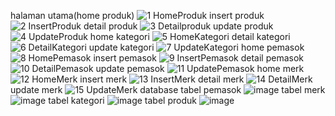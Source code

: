 halaman utama(home produk)
![1  HomeProduk](https://github.com/user-attachments/assets/ddd6af1e-f776-4bc8-93a4-5db93f521e31)
insert produk
![2  InsertProduk](https://github.com/user-attachments/assets/fba4c2a4-9fda-4336-9162-c20dc7ed8ee9)
detail produk
![3  Detailproduk](https://github.com/user-attachments/assets/15043ee5-a97e-4f1a-a150-c94024061ea2)
update produk
![4  UpdateProduk](https://github.com/user-attachments/assets/d4cec6cb-10c3-4ee3-ad46-61ab4b7d8494)
home kategori
![5  HomeKategori](https://github.com/user-attachments/assets/ef0ce4a2-ea09-4240-aaea-e4b620c0dafa)
detail kategori
![6  DetailKategori](https://github.com/user-attachments/assets/f2fb7310-adbe-4f6f-87ab-cb776d2ad7c1)
update kategori
![7  UpdateKategori](https://github.com/user-attachments/assets/8384fe0a-3cff-4e59-bb62-4e7a7fb464ec)
home pemasok
![8  HomePemasok](https://github.com/user-attachments/assets/93b944b1-a37d-40df-b937-6bcbb09977da)
insert pemasok
![9  InsertPemasok](https://github.com/user-attachments/assets/fd4441ca-8688-4210-a419-6559259d1409)
detail pemasok
![10  DetailPemasok](https://github.com/user-attachments/assets/deafe722-4e7d-47fd-b51e-a11013680632)
update pemasok
![11  UpdatePemasok](https://github.com/user-attachments/assets/29c66db4-4236-4d52-b86a-17cd23e8e27f)
home merk
![12  HomeMerk](https://github.com/user-attachments/assets/86d0fad5-1781-46df-b753-7eb4a9bc45c0)
insert merk
![13  InsertMerk](https://github.com/user-attachments/assets/cef5f55a-e815-415e-8206-11bd496b12d5)
detail merk
![14  DetailMerk](https://github.com/user-attachments/assets/f0659856-1ac8-40ab-9d8a-7ba9da737855)
update merk
![15  UpdateMerk](https://github.com/user-attachments/assets/e48d7396-fb14-4416-b178-49c3862d6899)
database
tabel pemasok
![image](https://github.com/user-attachments/assets/ca77d0b3-c470-4e34-8bda-f2e1eb6109c8)
tabel merk
![image](https://github.com/user-attachments/assets/6223705b-1da8-49d4-9fb1-e9d581cd4556)
tabel kategori
![image](https://github.com/user-attachments/assets/f6fdf886-1deb-467c-8dd6-07a9782b0586)
tabel produk
![image](https://github.com/user-attachments/assets/c88ae9d2-af39-4464-9b0e-1a7b97c3941d)
